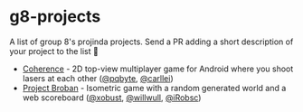 # g8-projects
A list of group 8's projinda projects. Send a PR adding a short description of your project to the list 🚀

- [Coherence](https://github.com/pqbyte/coherence) - 2D top-view multiplayer game for Android where you shoot lasers at each other ([@pqbyte](https://github.com/pqbyte), [@carllei](https://github.com/carllei))
- [Project Broban](https://github.com/xobust/Project-Broban) - Isometric game with a random generated world and a web scoreboard ([@xobust](https://github.com/xobust/), [@willwull](https://github.com/willwull/), [@iRobsc](https://github.com/iRobsc/))
